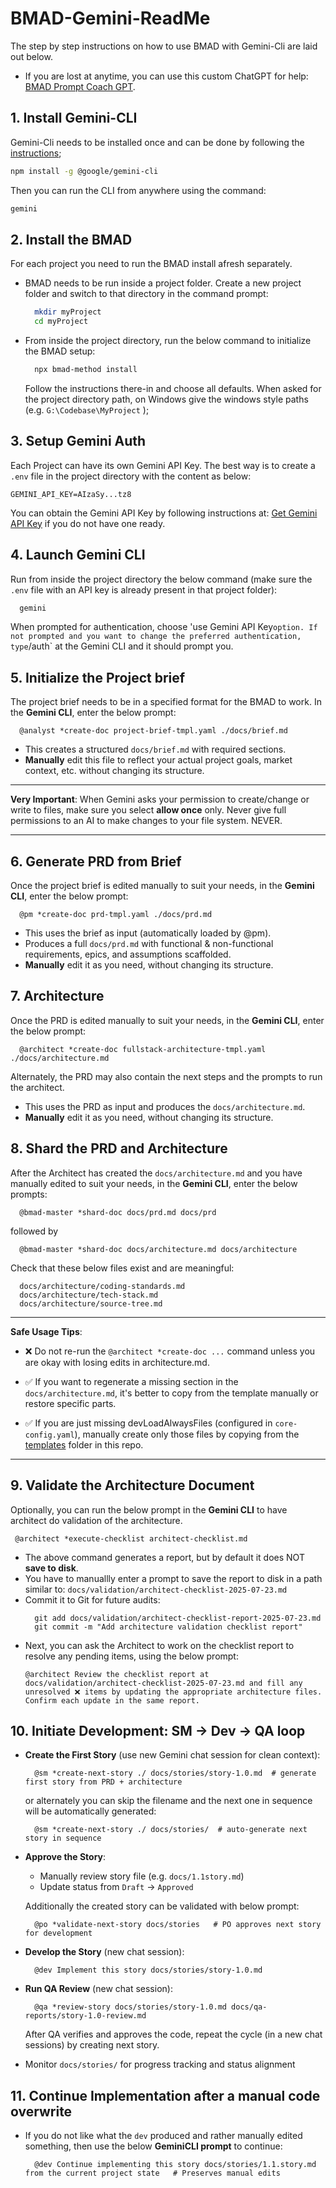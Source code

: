# BMAD-Gemini-ReadMe
The step by step instructions on how to use BMAD with Gemini-Cli are laid out below. 
  - If you are lost at anytime, you can use this custom ChatGPT for help: [BMAD Prompt Coach GPT](https://chatgpt.com/g/g-68762edf94388191a94f75531cba55fc-bmad-prompt-coach).

## 1. Install Gemini-CLI
Gemini-Cli needs to be installed once and can be done by following the [instructions](https://github.com/google-gemini/gemini-cli); 
```sh
npm install -g @google/gemini-cli
```
Then you can run the CLI from anywhere using the command:
```sh
gemini
```

## 2. Install the BMAD
For each project you need to run the BMAD install afresh separately.
  - BMAD needs to be run inside a project folder. Create a new project folder and switch to that directory in the command prompt:
    ```sh
      mkdir myProject
      cd myProject
    ```
  - From inside the project directory, run the below command to initialize the BMAD setup:
    ```sh
      npx bmad-method install
    ```
    Follow the instructions there-in and choose all defaults. When asked for the project directory path, on Windows give the windows style paths (e.g. `G:\Codebase\MyProject` );
    
## 3. Setup Gemini Auth
Each Project can have its own Gemini API Key. The best way is to create a `.env` file in the project directory with the content as below:
  ```.env
  GEMINI_API_KEY=AIzaSy...tz8
  ```
You can obtain the Gemini API Key by following instructions at: [Get Gemini API Key](https://goo.gle/gemini-cli-docs-auth#gemini-api-key) if you do not have one ready.

## 4. Launch Gemini CLI
Run from inside the project directory the below command (make sure the `.env` file with an API key is already present in that project folder):
  ```sh
    gemini
  ```
When prompted for authentication, choose 'use Gemini API Key` option. If not prompted and you want to change the preferred authentication, type `/auth` at the Gemini CLI and it should prompt you.

## 5. Initialize the Project brief
The project brief needs to be in a specified format for the BMAD to work. In the **Gemini CLI**, enter the below prompt:
  ```
    @analyst *create-doc project-brief-tmpl.yaml ./docs/brief.md
  ```
  - This creates a structured `docs/brief.md` with required sections.
  - **Manually** edit this file to reflect your actual project goals, market context, etc. without changing its structure.

----------
**Very Important**: When Gemini asks your permission to create/change or write to files, make sure you select **allow once** only. Never give full permissions to an AI to make changes to your file system. NEVER.

----------

## 6. Generate PRD from Brief
Once the project brief is edited manually to suit your needs, in the **Gemini CLI**, enter the below prompt:
  ```
    @pm *create-doc prd-tmpl.yaml ./docs/prd.md 
  ```
  - This uses the brief as input (automatically loaded by @pm).
  - Produces a full `docs/prd.md` with functional & non-functional requirements, epics, and assumptions scaffolded.
  - **Manually** edit it as you need, without changing its structure.

## 7. Architecture
Once the PRD is edited manually to suit your needs, in the **Gemini CLI**, enter the below prompt:
  ```
    @architect *create-doc fullstack-architecture-tmpl.yaml ./docs/architecture.md
  ```
Alternately, the PRD may also contain the next steps and the prompts to run the architect.
  - This uses the PRD as input and produces the `docs/architecture.md`.
  - **Manually** edit it as you need, without changing its structure.

## 8. Shard the PRD and Architecture
After the Architect has created the `docs/architecture.md` and you have manually edited to suit your needs, in the **Gemini CLI**, enter the below prompts:
  ```
    @bmad-master *shard-doc docs/prd.md docs/prd
  ```
followed by
  ```
    @bmad-master *shard-doc docs/architecture.md docs/architecture 
  ```
Check that these below files exist and are meaningful:
```
  docs/architecture/coding-standards.md
  docs/architecture/tech-stack.md
  docs/architecture/source-tree.md
```
----------
**Safe Usage Tips**:

  - ❌ Do not re-run the `@architect *create-doc ...` command unless you are okay with losing edits in architecture.md.

  - ✅ If you want to regenerate a missing section in the `docs/architecture.md`, it's better to copy from the template manually or restore specific parts.

  - ✅ If you are just missing devLoadAlwaysFiles (configured in `core-config.yaml`), manually create only those files by copying from the [templates](templates/) folder in this repo.


----------

## 9. Validate the Architecture Document
Optionally, you can run the below prompt in the **Gemini CLI** to have architect do validation of the architecture. 
  ```
   @architect *execute-checklist architect-checklist.md
  ```
  - The above command generates a report, but by default it does NOT **save to disk**.
  - You have to manuallly enter a prompt to save the report to disk in a path similar to: `docs/validation/architect-checklist-2025-07-23.md`
  - Commit it to Git for future audits:
    ```
      git add docs/validation/architect-checklist-report-2025-07-23.md
      git commit -m "Add architecture validation checklist report"
    ```
  - Next, you can ask the Architect to work on the checklist report to resolve any pending items, using the below prompt:
    ```
    @architect Review the checklist report at docs/validation/architect-checklist-2025-07-23.md and fill any unresolved ❌ items by updating the appropriate architecture files. Confirm each update in the same report.
    ```

## 10. Initiate Development: SM → Dev → QA loop
  - **Create the First Story** (use new Gemini chat session for clean context):
    ```
      @sm *create-next-story ./ docs/stories/story-1.0.md  # generate first story from PRD + architecture
    ```
    or alternately you can skip the filename and the next one in sequence will be automatically generated:
    ```
      @sm *create-next-story ./ docs/stories/  # auto-generate next story in sequence
    ```
  - **Approve the Story**:
    - Manually review story file (e.g. `docs/1.1story.md`)
    - Update status from `Draft` → `Approved`
   
    Additionally the created story can be validated with below prompt:
    ```
      @po *validate-next-story docs/stories   # PO approves next story for development
    ```
  - **Develop the Story** (new chat session):
    ```
      @dev Implement this story docs/stories/story-1.0.md 
    ```
  - **Run QA Review** (new chat session):
    ```
      @qa *review-story docs/stories/story-1.0.md docs/qa-reports/story-1.0-review.md
    ```
    After QA verifies and approves the code, repeat the cycle (in a new chat sessions) by creating next story.
  - Monitor `docs/stories/` for progress tracking and status alignment

## 11. Continue Implementation after a manual code overwrite
  - If you do not like what the `dev` produced and rather manually edited something, then use the below **GeminiCLI prompt** to continue:
    ```
      @dev Continue implementing this story docs/stories/1.1.story.md from the current project state   # Preserves manual edits
    ```
